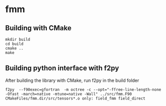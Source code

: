 # fmm

## Building with CMake

```
mkdir build
cd build
cmake ..
make
```

## Building python interface with f2py

After building the library with CMake,
run f2py in the build folder
```
f2py  --f90exec=gfortran  -m octree -c --opt="-ffree-line-length-none -Ofast -march=native -mtune=native -Wall" ../src/fmm.F90 CMakeFiles/fmm.dir/src/tensors*.o only: field_fmm field_direct
```

